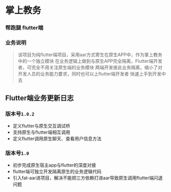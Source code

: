 # 掌上教务
   
### 帮跑腿 flutter端

### 业务说明
  
  >该项目为纯flutter端项目，采用aar方式寄生在原生APP中，作为掌上教务中的一个独立模块
  在业务逻辑上做到与原生APP完全隔离，Flutter端开发者，可完全不用关注原生端的业务模块
  两端开发彼此业务隔离，缩小了对开发人员的业务能力要求，同时也可以上flutter端开发者
  快速上手到开发中去
  
  
## Flutter端业务更新日志


### 版本号`1.0.2`
- 定义flutter与原生交互调试桥
- 支持原生与flutter端相互调用
- 定义flutter调用原生聊天、查看用户信息方法
 
### 版本号`1.0`
- 初步完成原生宿主app与flutter的深度对接
- flutter端可独立开发隔离原生的业务逻辑代码
- 引入fat-aar进项目，解决不能把三方依赖打进aar导致原生调用flutter端闪退问题
 
